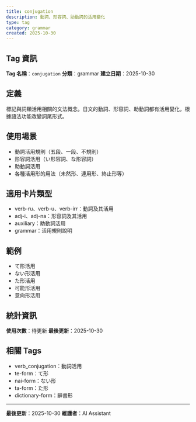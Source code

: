 ```yaml
---
title: conjugation
description: 動詞、形容詞、助動詞的活用變化
type: tag
category: grammar
created: 2025-10-30
---
```


## Tag 資訊

**Tag 名稱**：`conjugation`
**分類**：grammar
**建立日期**：2025-10-30

## 定義

標記與詞類活用相關的文法概念。日文的動詞、形容詞、助動詞都有活用變化，根據語法功能改變詞尾形式。

## 使用場景

- 動詞活用規則（五段、一段、不規則）
- 形容詞活用（い形容詞、な形容詞）
- 助動詞活用
- 各種活用形的用法（未然形、連用形、終止形等）

## 適用卡片類型

- verb-ru、verb-u、verb-irr：動詞及其活用
- adj-i、adj-na：形容詞及其活用
- auxiliary：助動詞活用
- grammar：活用規則說明

## 範例

- て形活用
- ない形活用
- た形活用
- 可能形活用
- 意向形活用

## 統計資訊

**使用次數**：待更新
**最後更新**：2025-10-30

## 相關 Tags

- verb_conjugation：動詞活用
- te-form：て形
- nai-form：ない形
- ta-form：た形
- dictionary-form：辭書形

---

**最後更新**：2025-10-30
**維護者**：AI Assistant
